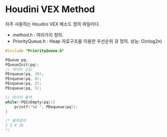 # Houdini VEX Method

자주 사용하는 Houdini VEX 메소드 정의 파일이다.

- method.h : 여러가지 정의.
- PriorityQueue.h : Heap 자료구조를 이용한 우선순위 큐 정의. 성능: O(nlog2n)

```cpp
#include "PriorityQueue.h"

PQueue pq;
PQueueInit(pq);
// 데이터 삽입
PEnqueue(pq, 10);
PEnqueue(pq, 8);
PEnqueue(pq, 2);
PEnqueue(pq, 5);

// 데이터 출력
while(!PQIsEmpty(pq)){
    printf("%d ", PDequeue(pq));
}

/* 출력결과
2 5 8 10
*/
```
